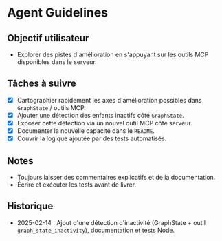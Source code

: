 # Agent Guidelines

## Objectif utilisateur
- Explorer des pistes d'amélioration en s'appuyant sur les outils MCP disponibles dans le serveur.

## Tâches à suivre
- [x] Cartographier rapidement les axes d'amélioration possibles dans `GraphState` / outils MCP.
- [x] Ajouter une détection des enfants inactifs côté `GraphState`.
- [x] Exposer cette détection via un nouvel outil MCP côté serveur.
- [x] Documenter la nouvelle capacité dans le `README`.
- [x] Couvrir la logique ajoutée par des tests automatisés.

## Notes
- Toujours laisser des commentaires explicatifs et de la documentation.
- Écrire et exécuter les tests avant de livrer.

## Historique
- 2025-02-14 : Ajout d'une détection d'inactivité (GraphState + outil `graph_state_inactivity`), documentation et tests Node.

